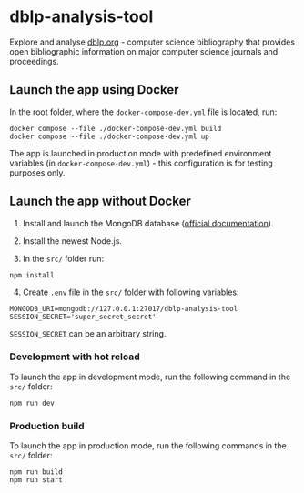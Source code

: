 # dblp-analysis-tool

Explore and analyse [dblp.org](https://dblp.org/) - computer science bibliography that provides open bibliographic information on major computer science journals and proceedings.

## Launch the app using Docker

In the root folder, where the `docker-compose-dev.yml` file is located, run:

```
docker compose --file ./docker-compose-dev.yml build
docker compose --file ./docker-compose-dev.yml up
```

The app is launched in production mode with predefined environment variables (in `docker-compose-dev.yml`) - this configuration is for testing purposes only.

## Launch the app without Docker

1. Install and launch the MongoDB database ([official documentation](https://www.mongodb.com/docs/manual/administration/install-community/)).

2. Install the newest Node.js.

3. In the `src/` folder run:

```
npm install
```

4. Create `.env` file in the `src/` folder with following variables:

```
MONGODB_URI=mongodb://127.0.0.1:27017/dblp-analysis-tool
SESSION_SECRET='super_secret_secret'
```

`SESSION_SECRET` can be an arbitrary string.

### Development with hot reload

To launch the app in development mode, run the following command in the `src/` folder:

```
npm run dev
```

### Production build

To launch the app in production mode, run the following commands in the `src/` folder:

```
npm run build
npm run start
```
